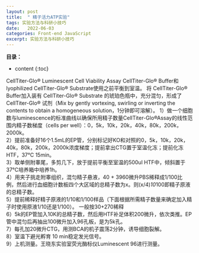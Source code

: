 ```yaml
---
layout: post
title:  " 精子活力ATP实验"
tags: 实验方法与科研小技巧
date:   2022-06-03
categories: Front-end JavaScript
excerpt: 实验方法与科研小技巧
---
```



**目录：**

* content
{:toc}


CellTiter-Glo® Luminescent Cell Viability Assay
CellTiter-Glo® Buffer和lyophilized CellTiter-Glo® Substrate使用之前平衡到室温。
将 CellTiter-Glo® Buffer加入装有 CellTiter-Glo® Substrate 的琥珀色瓶中，充分混匀，形成了 CellTiter-Glo® 试剂（Mix by gently vortexing, swirling or inverting the contents to obtain a homogeneous solution，1分钟即可溶解）。
1）做一个细胞数与luminescence的标准曲线以确保所用精子数量CellTiter-Glo®Assay的线性范围内精子数梯度（cells per well）：0，5k，10k，20k，40k，80k，200k，2000k。<br>
2）提前准备好16个1.5mL的EP管，分别标记好KO和对照的0，5k，10k，20k，40k，80k，200k，2000k浓度梯度；提前拿出CTG置于室温化冻；提前化冻HTF，37℃ 15min。<br>
3）取单侧附睾尾，多剪几下，放于提前平衡至室温的500ul HTF中，倾斜置于37℃培养箱中培养1h。<br>
4）用夹子挑走附睾组织，混匀精子悬液，40 + 3960微升PBS稀释成1/100比例，然后进行血细胞计数板四个大区域的总精子数为x。则(x/4)*10*100即精子原液的总精子数。<br>
5）提前稀释好精子原液的1/10和1/100样品（下面根据所需精子数量来确定加入精子时使用原液1/10还是1/100）。   一般按30+270稀释<br>
6）5k的EP管加入10K的总精子数，然后用HTF补足体积200微升，依次类推。EP管中混匀后再抽出100微升加入96孔板，是为5k孔。<br>
7）每孔加20微升CTG，用测BCA的机子震荡2分钟，诱导细胞裂解。 <br>
8）室温下避光孵育 10 min稳定发光信号。<br>
9）上机测量。王晓东实验室荧光酶标仪Luminescent 96进行测量。<br>
